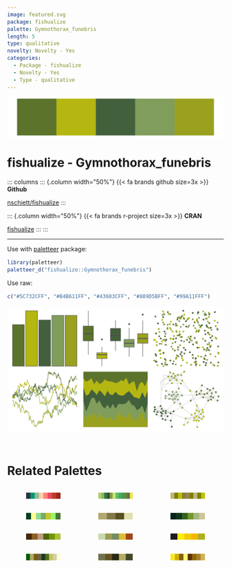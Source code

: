 ```yaml
---
image: featured.svg
package: fishualize
palette: Gymnothorax_funebris
length: 5
type: qualitative
novelty: Novelty - Yes
categories:
  - Package - fishualize
  - Novelty - Yes
  - Type - qualitative
---
```


![](featured.svg)

# fishualize - Gymnothorax_funebris 

::: columns
::: {.column width="50%"}
{{< fa brands github size=3x >}}
**Github**

[nschiett/fishualize](https://github.com/nschiett/fishualize)
:::

::: {.column width="50%"}
{{< fa brands r-project size=3x >}}
**CRAN**

[fishualize](https://CRAN.R-project.org/package=fishualize)
:::
:::

<hr> 

Use with [paletteer](https://emilhvitfeldt.github.io/paletteer/) package:

```r
library(paletteer)
paletteer_d("fishualize::Gymnothorax_funebris")
```

Use raw:

```r
c("#5C732CFF", "#B4B611FF", "#43603CFF", "#809D5BFF", "#99A11FFF")
``` 

![](examples.svg) 

<br>

# Related Palettes

<div class="list" style="display: grid; grid-template-columns: auto auto auto;"> <figure class="figure">
<a href="../../awtools/a_palette/"> <img src="../../awtools/a_palette/featured.svg" style="width: 100%;" class="figure-img"></a>
</figure> <figure class="figure">
<a href="../../palettetown/cacturne/"> <img src="../../palettetown/cacturne/featured.svg" style="width: 100%;" class="figure-img"></a>
</figure> <figure class="figure">
<a href="../../ggprism/mustard_field/"> <img src="../../ggprism/mustard_field/featured.svg" style="width: 100%;" class="figure-img"></a>
</figure> <figure class="figure">
<a href="../../tvthemes/Peridot/"> <img src="../../tvthemes/Peridot/featured.svg" style="width: 100%;" class="figure-img"></a>
</figure> <figure class="figure">
<a href="../../palettetown/diglett/"> <img src="../../palettetown/diglett/featured.svg" style="width: 100%;" class="figure-img"></a>
</figure> <figure class="figure">
<a href="../../werpals/monet/"> <img src="../../werpals/monet/featured.svg" style="width: 100%;" class="figure-img"></a>
</figure> <figure class="figure">
<a href="../../colRoz/k_scurra/"> <img src="../../colRoz/k_scurra/featured.svg" style="width: 100%;" class="figure-img"></a>
</figure> <figure class="figure">
<a href="../../lisa/RemediosVaro/"> <img src="../../lisa/RemediosVaro/featured.svg" style="width: 100%;" class="figure-img"></a>
</figure> <figure class="figure">
<a href="../../fishualize/Elacatinus_figaro/"> <img src="../../fishualize/Elacatinus_figaro/featured.svg" style="width: 100%;" class="figure-img"></a>
</figure> <figure class="figure">
<a href="../../tvthemes/EarthKingdom/"> <img src="../../tvthemes/EarthKingdom/featured.svg" style="width: 100%;" class="figure-img"></a>
</figure> <figure class="figure">
<a href="../../fishualize/Micropterus_punctulatus/"> <img src="../../fishualize/Micropterus_punctulatus/featured.svg" style="width: 100%;" class="figure-img"></a>
</figure> <figure class="figure">
<a href="../../palettetown/abra/"> <img src="../../palettetown/abra/featured.svg" style="width: 100%;" class="figure-img"></a>
</figure> 
</div>
